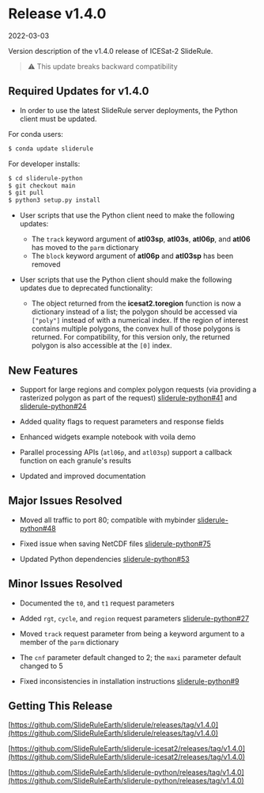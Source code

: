 # Release v1.4.0

2022-03-03

Version description of the v1.4.0 release of ICESat-2 SlideRule.

> :warning: This update breaks backward compatibility

## Required Updates for v1.4.0

* In order to use the latest SlideRule server deployments, the Python client must be updated.

For conda users:
```bash
$ conda update sliderule
```

For developer installs:
```bash
$ cd sliderule-python
$ git checkout main
$ git pull
$ python3 setup.py install
```

* User scripts that use the Python client need to make the following updates:
  - The `track` keyword argument of **atl03sp**, **atl03s**, **atl06p**, and **atl06** has moved to the `parm` dictionary
  - The `block` keyword argument of **atl06p** and **atl03sp** has been removed

* User scripts that use the Python client should make the following updates due to deprecated functionality:
  - The object returned from the **icesat2.toregion** function is now a dictionary instead of a list;  the polygon should be accessed via `["poly"]` instead of with a numerical index.  If the region of interest contains multiple polygons, the convex hull of those polygons is returned.  For compatibility, for this version only, the returned polygon is also accessible at the `[0]` index.


## New Features

- Support for large regions and complex polygon requests (via providing a rasterized polygon as part of the request) [sliderule-python#41](https://github.com/SlideRuleEarth/sliderule-python/issues/41) and [sliderule-python#24](https://github.com/SlideRuleEarth/sliderule-python/issues/24)

- Added quality flags to request parameters and response fields

- Enhanced widgets example notebook with voila demo

- Parallel processing APIs (`atl06p`, and `atl03sp`) support a callback function on each granule's results

- Updated and improved documentation


## Major Issues Resolved

- Moved all traffic to port 80; compatible with mybinder [sliderule-python#48](https://github.com/SlideRuleEarth/sliderule-python/issues/48)

- Fixed issue when saving NetCDF files [sliderule-python#75](https://github.com/SlideRuleEarth/sliderule-python/issues/75)

- Updated Python dependencies [sliderule-python#53](https://github.com/SlideRuleEarth/sliderule-python/issues/53)


## Minor Issues Resolved

- Documented the `t0`, and `t1` request parameters

- Added `rgt`, `cycle`, and `region` request parameters [sliderule-python#27](https://github.com/SlideRuleEarth/sliderule-python/issues/27)

- Moved `track` request parameter from being a keyword argument to a member of the `parm` dictionary

- The `cnf` parameter default changed to 2; the `maxi` parameter default changed to 5

- Fixed inconsistencies in installation instructions [sliderule-python#9](https://github.com/SlideRuleEarth/sliderule-python/issues/9)


## Getting This Release

[https://github.com/SlideRuleEarth/sliderule/releases/tag/v1.4.0](https://github.com/SlideRuleEarth/sliderule/releases/tag/v1.4.0)

[https://github.com/SlideRuleEarth/sliderule-icesat2/releases/tag/v1.4.0](https://github.com/SlideRuleEarth/sliderule-icesat2/releases/tag/v1.4.0)

[https://github.com/SlideRuleEarth/sliderule-python/releases/tag/v1.4.0](https://github.com/SlideRuleEarth/sliderule-python/releases/tag/v1.4.0)

